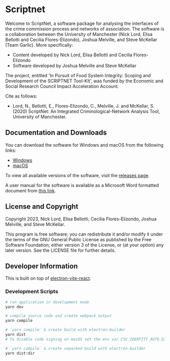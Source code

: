 # Scriptnet
Welcome to ScriptNet, a software package for analysing the interfaces of the crime commission process and networks of association. The software is a collaboration between the University of Manchester (Nick Lord, Elisa Bellotti and Cecilia Flores-Elizondo), Joshua Melville, and Steve McKellar (Team Garlic). More specifically:

*   Content developed by Nick Lord, Elisa Bellotti and Cecilia Flores-Elizondo
*   Software developed by Joshua Melville and Steve McKellar

The project, entitled 'In Pursuit of Food System Integrity: Scoping and Development of the SCRIPTNET Tool-Kit', was funded by the Economic and Social Research Council Impact Acceleration Account.

Cite as follows:

*   Lord, N., Bellotti, E., Flores-Elizondo, C., Melville, J. and McKellar, S. (2020) ScriptNet: An Integrated Criminological-Network Analysis Tool, University of Manchester.

## Documentation and Downloads

You can download the software for Windows and macOS from the following links:
  - [Windows](https://github.com/scriptnet-project/scriptnet/releases/download/v1.0.0/ScriptNet.Setup.1.0.0.exe)
  - [macOS](https://github.com/scriptnet-project/scriptnet/releases/download/v1.0.0/ScriptNet-1.0.0-Installer.dmg)
  
To view all available versions of the software, visit the [releases page](https://github.com/scriptnet-project/scriptnet/releases/).

A user manual for the software is available as a Microsoft Word formatted document from [this link](https://github.com/scriptnet-project/scriptnet/raw/master/Scriptnet%20investigator%20manual_FINAL.docx).

## License and Copyright
Copyright 2023, Nick Lord, Elisa Bellotti, Cecilia Flores-Elizondo, Joshua Melville, and Steve McKellar.

This program is free software; you can redistribute it and/or modify it under the terms of the GNU General Public License as published by the Free Software Foundation; either version 3 of the License, or (at your option) any later version. See the LICENSE file for further details.

## Developer Information

This is built on top of [electron-vite-react](https://github.com/electron-vite/electron-vite-react).

### Development Scripts

```bash
# run application in development mode
yarn dev

# compile source code and create webpack output
yarn compile

# `yarn compile` & create build with electron-builder
yarn dist
# To disable code signing on macOS set the env var CSC_IDENTITY_AUTO_DISCOVERY=false

# `yarn compile` & create unpacked build with electron-builder
yarn dist:dir
```
